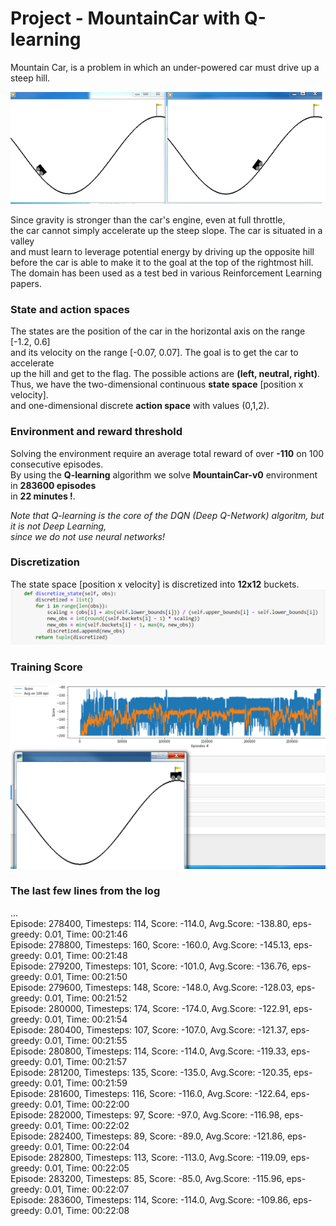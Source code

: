 # Project - MountainCar with Q-learning   
    
Mountain Car, is a problem in which an under-powered car must drive up a steep hill.   
    
![](images/two_diagr_mcar_0.5.png)

Since gravity is stronger than the car's engine, even at full throttle,    
the car cannot simply accelerate up the steep slope. The car is situated in a valley    
and must learn to leverage potential energy by driving up the opposite hill     
before the car is able to make it to the goal at the top of the rightmost hill.   
The domain has been used as a test bed in various Reinforcement Learning papers.   

### State and action spaces

The states are the position of the car in the horizontal axis on the range [-1.2, 0.6]      
and its velocity on the range [-0.07, 0.07]. The goal is to get the car to accelerate    
up the hill and get to the flag.  The possible actions are __(left, neutral, right)__.   
Thus, we have the two-dimensional continuous __state space__   [position x velocity].   
and one-dimensional discrete __action space__ with values (0,1,2).    

### Environment and reward threshold

Solving the environment require an average total reward of over __-110__ on 100 consecutive episodes.    
By using the __Q-learning__ algorithm we solve __MountainCar-v0__ environment in **283600 episodes**   
in **22 minutes !**.   

_Note that Q-learning is the core of the DQN (Deep Q-Network) algoritm, but it is not Deep Learning,   
since we do not use neural networks!_

### Discretization

The state space [position x velocity] is discretized into __12x12__  buckets.
![](images/discretize_function.png)

### Training Score

![](images/plot_score_n_mountainCar.png)

### The last few lines from the log
...      
Episode: 278400, Timesteps:  114, Score: -114.0,  Avg.Score: -138.80, eps-greedy:  0.01, Time: 00:21:46    
Episode: 278800, Timesteps:  160, Score: -160.0,  Avg.Score: -145.13, eps-greedy:  0.01, Time: 00:21:48    
Episode: 279200, Timesteps:  101, Score: -101.0,  Avg.Score: -136.76, eps-greedy:  0.01, Time: 00:21:50     
Episode: 279600, Timesteps:  148, Score: -148.0,  Avg.Score: -128.03, eps-greedy:  0.01, Time: 00:21:52     
Episode: 280000, Timesteps:  174, Score: -174.0,  Avg.Score: -122.91, eps-greedy:  0.01, Time: 00:21:54    
Episode: 280400, Timesteps:  107, Score: -107.0,  Avg.Score: -121.37, eps-greedy:  0.01, Time: 00:21:55    
Episode: 280800, Timesteps:  114, Score: -114.0,  Avg.Score: -119.33, eps-greedy:  0.01, Time: 00:21:57    
Episode: 281200, Timesteps:  135, Score: -135.0,  Avg.Score: -120.35, eps-greedy:  0.01, Time: 00:21:59    
Episode: 281600, Timesteps:  116, Score: -116.0,  Avg.Score: -122.64, eps-greedy:  0.01, Time: 00:22:00    
Episode: 282000, Timesteps:  97, Score: -97.0,  Avg.Score: -116.98, eps-greedy:  0.01, Time: 00:22:02    
Episode: 282400, Timesteps:  89, Score: -89.0,  Avg.Score: -121.86, eps-greedy:  0.01, Time: 00:22:04    
Episode: 282800, Timesteps:  113, Score: -113.0,  Avg.Score: -119.09, eps-greedy:  0.01, Time: 00:22:05   
Episode: 283200, Timesteps:  85, Score: -85.0,  Avg.Score: -115.96, eps-greedy:  0.01, Time: 00:22:07    
Episode: 283600, Timesteps:  114, Score: -114.0,  Avg.Score: -109.86, eps-greedy:  0.01, Time: 00:22:08   






